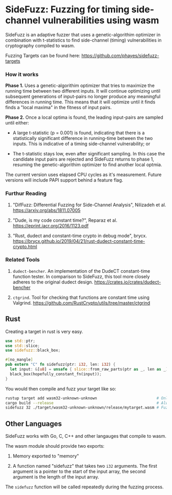 # SideFuzz: Fuzzing for timing side-channel vulnerabilities using wasm

SideFuzz is an adaptive fuzzer that uses a genetic-algorithim optimizer in combination with t-statistics to find side-channel (timing) vulnerabilities in cryptography compiled to wasm.

Fuzzing Targets can be found here: https://github.com/phayes/sidefuzz-targets

### How it works

**Phase 1.** Uses a genetic-algorithim optimizer that tries to maximize the running time between two different inputs. It will continue optimizing until subsequent generations of input-pairs no longer produce any meaningful differences in running time. This means that it will optimize until it finds finds a "local maxima" in the fitness of input pairs.

**Phase 2.** Once a local optima is found, the leading input-pairs are sampled until either:

- A large t-statistic (p = 0.001) is found, indicating that there is a statistically significant difference in running-time between the two inputs. This is indicative of a timing side-channel vulnerability; or

- The t-statistic stays low, even after significant sampling. In this case the candidate input pairs are rejected and SideFuzz returns to phase 1, resuming the genetic-algorithim optimizer to find another local optmia.

The current version uses elapsed CPU cycles as it's measurement. Future versions will include PAPI support behind a feature flag.

### Furthur Reading

1. "DifFuzz: Differential Fuzzing for Side-Channel Analysis", Nilizadeh et al.
   https://arxiv.org/abs/1811.07005

2. "Dude, is my code constant time?", Reparaz et al. https://eprint.iacr.org/2016/1123.pdf

3. "Rust, dudect and constant-time crypto in debug mode", brycx.
   https://brycx.github.io/2019/04/21/rust-dudect-constant-time-crypto.html

### Related Tools

1. `dudect-bencher`. An implementation of the DudeCT constant-time function tester. In comparison to SideFuzz, this tool more closely adheres to the original dudect design. https://crates.io/crates/dudect-bencher

2. `ctgrind`. Tool for checking that functions are constant time using Valgrind. https://github.com/RustCrypto/utils/tree/master/ctgrind

## Rust

Creating a target in rust is very easy.

```rust
use std::ptr;
use std::slice;
use sidefuzz::black_box;

#[no_mangle]
pub extern "C" fn sidefuzz(ptr: i32, len: i32) {
  let input: &[u8] = unsafe { slice::from_raw_parts(ptr as _, len as _) };
  black_box(hopefully_constant_fn(input));
}
```

You would then compile and fuzz your target like so:

```bash
rustup target add wasm32-unknown-unknown                          # Only needs to be done once.
cargo build --release                                             # Always pass the release flag
sidefuzz 32 ./target/wasm32-unknown-unknown/release/mytarget.wasm # Fuzz with 32 bytes of input
```

## Other Languages

SideFuzz works with Go, C, C++ and other langauges that compile to wasm.

The wasm module should provide two exports: 

1. Memory exported to "memory"

2. A function named "sidefuzz" that takes two `i32` arguments. The first argument is a pointer to the start of the input array, the second argument is the length of the input array. 

The `sidefuzz` function will be called repeatedly during the fuzzing process. 
